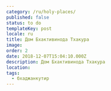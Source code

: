 ```yaml
---
category: /ru/holy-places/
published: false
status: to do
templateKey: post
locale: ru
title: Дом Бхактивинода Тхакура
image:
order: 2
date: 2018-12-07T15:04:10.000Z
description: Дом Бхактивинода Тхакура
location:
tags:
  - бхаджанкутир
---
```

